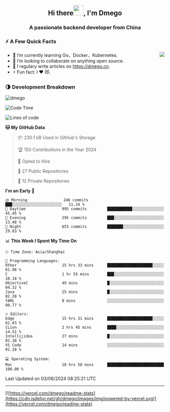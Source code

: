 <h2 align="center">Hi there<img src="https://cdn.jsdelivr.net/gh/dmego/images/img/Hi.gif" height="32" />, I'm Dmego </h2>
<h3 align="center">A passionate backend developer from China</h3>

### ⚡️ A Few Quick Facts

<img align="right" src="https://readme-stats-dmego.vercel.app/api?username=dmego&show_icons=true&icon_color=1573B3&hide_title=true&text_color=718096&bg_color=00000000&hide_border=true"/>

<ul>
    <li> 🌱 I’m currently learning Go、Docker、Kubernetes.</li>
    <li> 👯 I’m looking to collaborate on anything open source.</li>
    <li> 📝 I regulary write articles on <a href="https://dmego.cn">https://dmego.cn</a>.</li>
    <li> ⚡ Fun fact: I ❤️ 😻.</li>
</ul>

### 🌗 Development Breakdown

<img src="https://komarev.com/ghpvc/?username=dmego" alt="dmego" />

<!--START_SECTION:waka-->
![Code Time](http://img.shields.io/badge/Code%20Time-2%2C774%20hrs%2010%20mins-blue)

![Lines of code](https://img.shields.io/badge/From%20Hello%20World%20I%27ve%20Written-688.9%20thousand%20lines%20of%20code-blue)

**🐱 My GitHub Data** 

> 📦 230.1 kB Used in GitHub's Storage 
 > 
> 🏆 150 Contributions in the Year 2024
 > 
> 💼 Opted to Hire
 > 
> 📜 27 Public Repositories 
 > 
> 🔑 12 Private Repositories 
 > 
**I'm an Early 🐤** 

```text
🌞 Morning                246 commits         ███░░░░░░░░░░░░░░░░░░░░░░   11.24 % 
🌆 Daytime                995 commits         ███████████░░░░░░░░░░░░░░   45.45 % 
🌃 Evening                295 commits         ███░░░░░░░░░░░░░░░░░░░░░░   13.48 % 
🌙 Night                  653 commits         ███████░░░░░░░░░░░░░░░░░░   29.83 % 
```


📊 **This Week I Spent My Time On** 

```text
🕑︎ Time Zone: Asia/Shanghai

💬 Programming Languages: 
Other                    15 hrs 33 mins      ████████████████████░░░░░   81.98 % 
C                        1 hr 55 mins        ███░░░░░░░░░░░░░░░░░░░░░░   10.18 % 
ObjectiveC               49 mins             █░░░░░░░░░░░░░░░░░░░░░░░░   04.32 % 
Java                     25 mins             █░░░░░░░░░░░░░░░░░░░░░░░░   02.28 % 
YAML                     8 mins              ░░░░░░░░░░░░░░░░░░░░░░░░░   00.77 % 

🔥 Editors: 
Edge                     15 hrs 31 mins      ████████████████████░░░░░   81.83 % 
CLion                    2 hrs 45 mins       ████░░░░░░░░░░░░░░░░░░░░░   14.51 % 
Intellijidea             27 mins             █░░░░░░░░░░░░░░░░░░░░░░░░   02.38 % 
VS Code                  14 mins             ░░░░░░░░░░░░░░░░░░░░░░░░░   01.28 % 

💻 Operating System: 
Mac                      18 hrs 58 mins      █████████████████████████   100.00 % 
```


 Last Updated on 03/06/2024 08:25:21 UTC
<!--END_SECTION:waka-->

---

[![https://vercel.com/dmego/readme-stats](https://cdn.jsdelivr.net/gh/dmego/images/img/powered-by-vercel.svg)](https://vercel.com/dmego/readme-stats)

